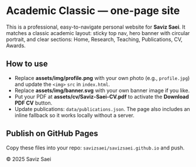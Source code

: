 # Academic Classic — one-page site

This is a professional, easy-to-navigate personal website for **Saviz Saei**.
It matches a classic academic layout: sticky top nav, hero banner with circular portrait,
and clear sections: Home, Research, Teaching, Publications, CV, Awards.

## How to use
- Replace **assets/img/profile.png** with your own photo (e.g., `profile.jpg`) and update the `<img>` `src` in `index.html`.
- Replace **assets/img/banner.svg** with your own banner image if you like.
- Put your PDF at **assets/cv/Saviz-Saei-CV.pdf** to activate the **Download PDF CV** button.
- Update publications: `data/publications.json`. The page also includes an inline fallback so it works locally without a server.

## Publish on GitHub Pages
Copy these files into your repo: `savizsaei/savizsaei.github.io` and push.

© 2025 Saviz Saei
